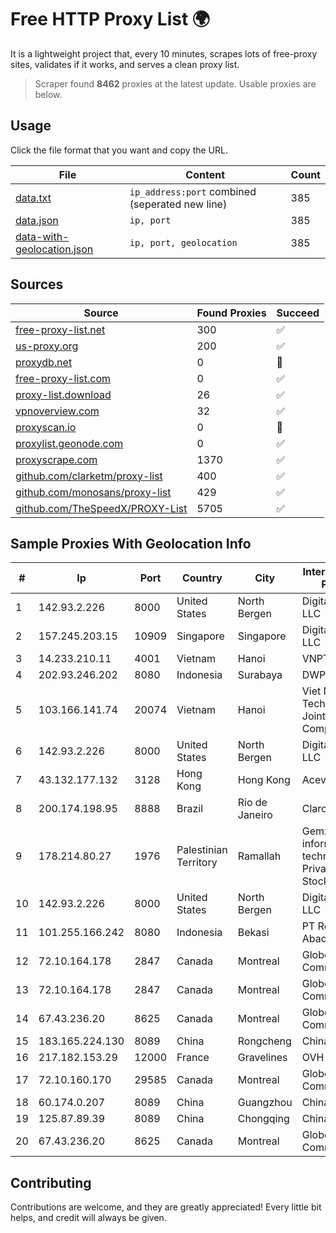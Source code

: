 
# Free HTTP Proxy List 🌍

It is a lightweight project that, every 10 minutes, scrapes lots of free-proxy sites, validates if it works, and serves a clean proxy list.


> Scraper found **8462** proxies at the latest update. Usable proxies are below.

## Usage

Click the file format that you want and copy the URL.


|File|Content|Count|
|----|-------|-----|
|[data.txt](https://raw.githubusercontent.com/themiralay/Proxy-List-World/master/data.txt)|`ip_address:port` combined (seperated new line)|385|
|[data.json](https://raw.githubusercontent.com/themiralay/Proxy-List-World/master/data.json)|`ip, port`|385|
|[data-with-geolocation.json](https://raw.githubusercontent.com/themiralay/Proxy-List-World/master/data-with-geolocation.json)|`ip, port, geolocation`|385|

## Sources

|Source|Found Proxies|Succeed|
|------|-------------|-------|
|[free-proxy-list.net](https://free-proxy-list.net)|300|✅|
|[us-proxy.org](https://www.us-proxy.org)|200|✅|
|[proxydb.net](http://proxydb.net)|0|🚫|
|[free-proxy-list.com](https://free-proxy-list.com/?page=&port=&type%5B%5D=http&type%5B%5D=https&up_time=0&search=Search)|0|✅|
|[proxy-list.download](https://www.proxy-list.download/HTTP)|26|✅|
|[vpnoverview.com](https://vpnoverview.com/privacy/anonymous-browsing/free-proxy-servers)|32|✅|
|[proxyscan.io](https://www.proxyscan.io)|0|🚫|
|[proxylist.geonode.com](https://proxylist.geonode.com/api/proxy-list?limit=300&page=1&sort_by=lastChecked&sort_type=desc&protocols=http,https)|0|✅|
|[proxyscrape.com](https://api.proxyscrape.com/v2/?request=displayproxies&protocol=http&timeout=10000&country=all&ssl=all&anonymity=all)|1370|✅|
|[github.com/clarketm/proxy-list](https://raw.githubusercontent.com/clarketm/proxy-list/master/proxy-list-raw.txt)|400|✅|
|[github.com/monosans/proxy-list](https://raw.githubusercontent.com/monosans/proxy-list/main/proxies/http.txt)|429|✅|
|[github.com/TheSpeedX/PROXY-List](https://raw.githubusercontent.com/TheSpeedX/PROXY-List/master/http.txt)|5705|✅|


## Sample Proxies With Geolocation Info

|#|Ip|Port|Country|City|Internet Service Provider|
|-|--|----|-------|----|-------------------------|
|1|142.93.2.226|8000|United States|North Bergen|DigitalOcean, LLC|
|2|157.245.203.15|10909|Singapore|Singapore|DigitalOcean, LLC|
|3|14.233.210.11|4001|Vietnam|Hanoi|VNPT|
|4|202.93.246.202|8080|Indonesia|Surabaya|DWPNAP|
|5|103.166.141.74|20074|Vietnam|Hanoi|Viet NAM Cloud Technology Joint Stock Company|
|6|142.93.2.226|8000|United States|North Bergen|DigitalOcean, LLC|
|7|43.132.177.132|3128|Hong Kong|Hong Kong|Aceville Pte.ltd|
|8|200.174.198.95|8888|Brazil|Rio de Janeiro|Claro S.A|
|9|178.214.80.27|1976|Palestinian Territory|Ramallah|Gemzo information technology Private Joint-Stock company|
|10|142.93.2.226|8000|United States|North Bergen|DigitalOcean, LLC|
|11|101.255.166.242|8080|Indonesia|Bekasi|PT Remala Abadi|
|12|72.10.164.178|2847|Canada|Montreal|GloboTech Communications|
|13|72.10.164.178|2847|Canada|Montreal|GloboTech Communications|
|14|67.43.236.20|8625|Canada|Montreal|GloboTech Communications|
|15|183.165.224.130|8089|China|Rongcheng|Chinanet|
|16|217.182.153.29|12000|France|Gravelines|OVH SAS|
|17|72.10.160.170|29585|Canada|Montreal|GloboTech Communications|
|18|60.174.0.207|8089|China|Guangzhou|Chinanet|
|19|125.87.89.39|8089|China|Chongqing|China Telecom|
|20|67.43.236.20|8625|Canada|Montreal|GloboTech Communications|



## Contributing

Contributions are welcome, and they are greatly appreciated! Every
little bit helps, and credit will always be given.


